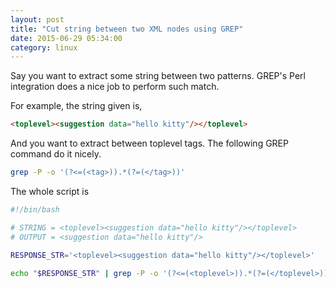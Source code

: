 ```yaml
---
layout: post
title: "Cut string between two XML nodes using GREP"
date: 2015-06-29 05:34:00
category: linux
---
```

Say you want to extract some string between two patterns. GREP's Perl
integration does a nice job to perform such match.

For example, the string given is,

```html
<toplevel><suggestion data="hello kitty"/></toplevel>
```

And you want to extract between toplevel tags. The following GREP command do
it nicely.

```bash
grep -P -o '(?<=(<tag>)).*(?=(</tag>))'
```

The whole script is

```bash
#!/bin/bash

# STRING = <toplevel><suggestion data="hello kitty"/></toplevel>
# OUTPUT = <suggestion data="hello kitty"/>

RESPONSE_STR='<toplevel><suggestion data="hello kitty"/></toplevel>'

echo "$RESPONSE_STR" | grep -P -o '(?<=(<toplevel>)).*(?=(</toplevel>))'
```